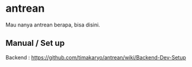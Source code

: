 # antrean
Mau nanya antrean berapa, bisa disini.

## Manual / Set up
Backend : https://github.com/timakaryo/antrean/wiki/Backend-Dev-Setup
